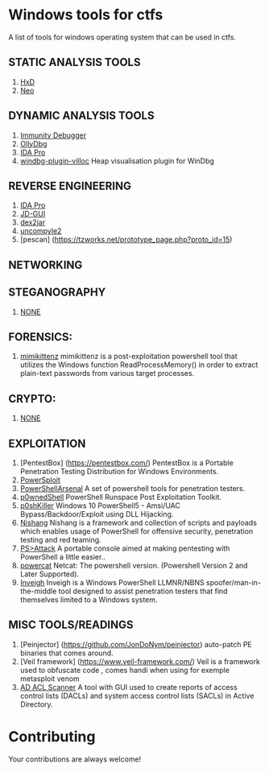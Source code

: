 Windows tools for ctfs
========================

A list of tools for windows operating system that can be used in ctfs.

## STATIC ANALYSIS TOOLS
1. [HxD](http://mh-nexus.de/en/hxd/)
2. [Neo](http://www.new-hex-editor.com/hex-editor-downloads.html)


## DYNAMIC ANALYSIS TOOLS
1. [Immunity Debugger](http://debugger.immunityinc.com/)
2. [OllyDbg ](http://www.ollydbg.de/)
3. [IDA Pro](https://www.hex-rays.com/products/ida/support/download.shtml)
4. [windbg-plugin-villoc](https://github.com/sam-b/windbg-plugins) Heap visualisation plugin for WinDbg


## REVERSE ENGINEERING
1. [IDA Pro](https://www.hex-rays.com/products/ida/support/download.shtml)
3. [JD-GUI](http://jd.benow.ca/#jd-gui-overview)
5. [dex2jar](http://code.google.com/p/dex2jar/)
6. [uncompyle2](https://github.com/wibiti/uncompyle2)
7. [pescan] (https://tzworks.net/prototype_page.php?proto_id=15)


## NETWORKING


## STEGANOGRAPHY
1. [NONE]()


## FORENSICS:
1. [mimikittenz](https://github.com/putterpanda/mimikittenz) mimikittenz is a post-exploitation powershell tool that utilizes the Windows function ReadProcessMemory() in order to extract plain-text passwords from various target processes.


## CRYPTO:
1. [NONE]()


## EXPLOITATION
1. [PentestBox] (https://pentestbox.com/) PentestBox is a Portable Penetration Testing Distribution for Windows Environments.
2. [PowerSploit](https://github.com/PowerShellMafia/PowerSploit)
3. [PowerShellArsenal](https://github.com/mattifestation/PowerShellArsenal) A set of powershell tools for penetration testers.
4. [p0wnedShell](https://github.com/Cn33liz/p0wnedShell) PowerShell Runspace Post Exploitation Toolkit.
5. [p0shKiller](https://github.com/Cn33liz/p0shKiller) Windows 10 PowerShell5 - Amsi/UAC Bypass/Backdoor/Exploit using DLL Hijacking.
6. [Nishang](https://github.com/samratashok/nishang) Nishang is a framework and collection of scripts and payloads which enables usage of PowerShell for offensive security, penetration testing and red teaming.
7. [PS>Attack](https://github.com/jaredhaight/psattack) A portable console aimed at making pentesting with PowerShell a little easier..
8. [powercat](https://github.com/besimorhino/powercat) Netcat: The powershell version. (Powershell Version 2 and Later Supported).
9. [Inveigh](https://github.com/Kevin-Robertson/Inveigh) Inveigh is a Windows PowerShell LLMNR/NBNS spoofer/man-in-the-middle tool designed to assist penetration testers that find themselves limited to a Windows system.


## MISC TOOLS/READINGS
1. [Peinjector] (https://github.com/JonDoNym/peinjector) auto-patch PE binaries that comes around.  
3. [Veil framework] (https://www.veil-framework.com/) Veil is a framework used to obfuscate code , comes handi when using for exemple metasploit venom
4. [AD ACL Scanner](https://adaclscan.codeplex.com/) A tool with GUI used to create reports of access control lists (DACLs) and system access control lists (SACLs) in Active Directory.

# Contributing
Your contributions are always welcome!
